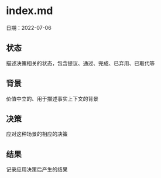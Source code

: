 # index.md

日期：2022-07-06

## 状态

描述决策相关的状态，包含提议、通过、完成、已弃用、已取代等

## 背景

价值中立的、用于描述事实上下文的背景

## 决策

应对这种场景的相应的决策

## 结果

记录应用决策后产生的结果
